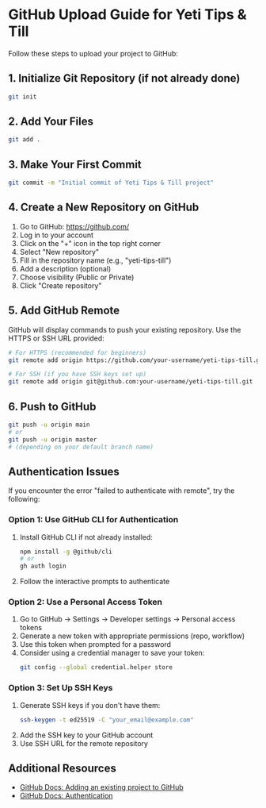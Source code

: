 # GitHub Upload Guide for Yeti Tips & Till

Follow these steps to upload your project to GitHub:

## 1. Initialize Git Repository (if not already done)

```bash
git init
```

## 2. Add Your Files

```bash
git add .
```

## 3. Make Your First Commit

```bash
git commit -m "Initial commit of Yeti Tips & Till project"
```

## 4. Create a New Repository on GitHub

1. Go to GitHub: https://github.com/
2. Log in to your account
3. Click on the "+" icon in the top right corner
4. Select "New repository"
5. Fill in the repository name (e.g., "yeti-tips-till")
6. Add a description (optional)
7. Choose visibility (Public or Private)
8. Click "Create repository"

## 5. Add GitHub Remote

GitHub will display commands to push your existing repository. Use the HTTPS or SSH URL provided:

```bash
# For HTTPS (recommended for beginners)
git remote add origin https://github.com/your-username/yeti-tips-till.git

# For SSH (if you have SSH keys set up)
git remote add origin git@github.com:your-username/yeti-tips-till.git
```

## 6. Push to GitHub

```bash
git push -u origin main
# or
git push -u origin master
# (depending on your default branch name)
```

## Authentication Issues

If you encounter the error "failed to authenticate with remote", try the following:

### Option 1: Use GitHub CLI for Authentication

1. Install GitHub CLI if not already installed:
   ```bash
   npm install -g @github/cli
   # or
   gh auth login
   ```
2. Follow the interactive prompts to authenticate

### Option 2: Use a Personal Access Token

1. Go to GitHub → Settings → Developer settings → Personal access tokens
2. Generate a new token with appropriate permissions (repo, workflow)
3. Use this token when prompted for a password
4. Consider using a credential manager to save your token:
   ```bash
   git config --global credential.helper store
   ```

### Option 3: Set Up SSH Keys

1. Generate SSH keys if you don't have them:
   ```bash
   ssh-keygen -t ed25519 -C "your_email@example.com"
   ```
2. Add the SSH key to your GitHub account
3. Use SSH URL for the remote repository

## Additional Resources

- [GitHub Docs: Adding an existing project to GitHub](https://docs.github.com/en/github/importing-your-projects-to-github/importing-source-code-to-github/adding-an-existing-project-to-github-using-the-command-line)
- [GitHub Docs: Authentication](https://docs.github.com/en/github/authenticating-to-github)